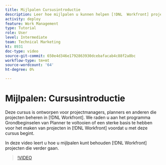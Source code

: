 ```yaml
---
title: Mijlpalen Cursusintroductie
description: Leer hoe mijlpalen u kunnen helpen [!DNL  Workfront] projecten die verder gaan.
activity: deploy
feature: Work Management
type: Tutorial
role: User
level: Intermediate
team: Technical Marketing
kt: 8931
doc-type: video
source-git-commit: 650e4d346e1792863930dcebafacab4c88f2a8bc
workflow-type: tm+mt
source-wordcount: '64'
ht-degree: 0%

---
```


# Mijlpalen: Cursusintroductie

Deze cursus is ontworpen voor projectmanagers, planners en anderen die projecten beheren in [!DNL Workfront]. We raden u aan het programma Grondbeginselen van Planner te voltooien of een sterke basis te hebben voor het maken van projecten in [!DNL Workfront] voordat u met deze cursus begint.

In deze video leert u hoe u mijlpalen kunt behouden [!DNL  Workfront] projecten die verder gaan.

>[!VIDEO](https://video.tv.adobe.com/v/335203/?quality=12&learn=on)
